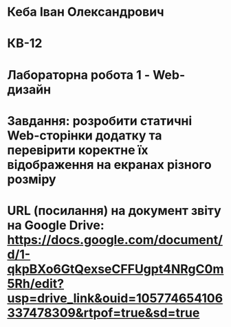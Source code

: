 # Кеба Іван Олександрович
# КВ-12
# Лабораторна робота 1 - Web-дизайн
# Завдання: розробити статичні Web-сторінки додатку та перевірити коректне їх відображення на екранах різного розміру
# URL (посилання) на документ звіту на Google Drive: https://docs.google.com/document/d/1-qkpBXo6GtQexseCFFUgpt4NRgC0m5Rh/edit?usp=drive_link&ouid=105774654106337478309&rtpof=true&sd=true
